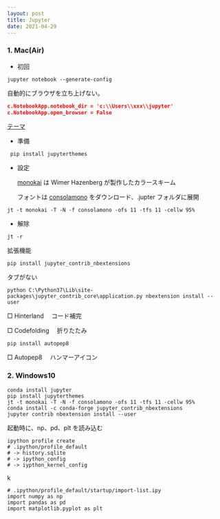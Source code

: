 ```yaml
---
layout: post
title: Jupyter
date: 2021-04-29
---
```


### 1. Mac(Air)

- 初回

```shell
jupyter notebook --generate-config
```

自動的にブラウザを立ち上げない。

```json
c.NotebookApp.notebook_dir = 'c:\\Users\\xxx\\jupyter'
c.NotebookApp.open_browser = False
```

[テーマ](https://github.com/dunovank/jupyter-themes)

- 準備

```shell
 pip install jupyterthemes 
```

- 設定

  [monokai](https://github.com/monokai) は Wimer Hazenberg が製作したカラースキーム
  
  フォントは [consolamono](https://fontlibrary.org/en/font/consolamono) をダウンロード、.jupter フォルダに展開

```shell
jt -t monokai -T -N -f consolamono -ofs 11 -tfs 11 -cellw 95%
```

- 解除

```shell
jt -r
```

拡張機能

```shell
pip install jupyter_contrib_nbextensions
```

タブがない

```shell
python C:\Python37\Lib\site-packages\jupyter_contrib_core\application.py nbextension install --user
```

□ Hinterland 　コード補完

□ Codefolding 　折りたたみ

```shell
pip install autopep8
```

□ Autopep8 　ハンマーアイコン

### 2. Windows10

```shell
conda install jupyter
pip install jupyterthemes
jt -t monokai -T -N -f consolamono -ofs 11 -tfs 11 -cellw 95%
conda install -c conda-forge jupyter_contrib_nbextensions
jupyter contrib nbextension install --user
```

起動時に、np、pd、plt を読み込む

```shell
ipython profile create
# .ipython/profile_default
# -> history.sqlite
# -> ipython_config
# -> iypthon_kernel_config
```

k

```shell
# .ipython/profile_default/startup/import-list.ipy
import numpy as np
import pandas as pd
import matplotlib.pyplot as plt
```


